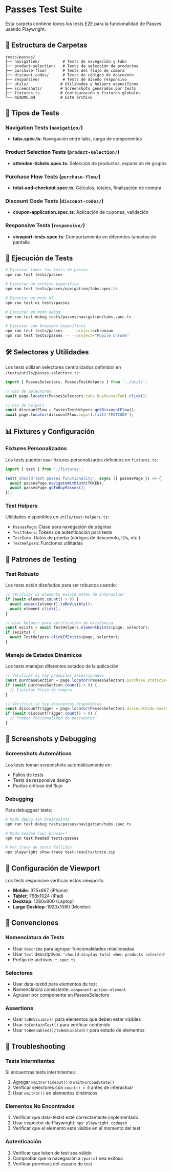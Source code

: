 # Passes Test Suite

Esta carpeta contiene todos los tests E2E para la funcionalidad de Passes usando Playwright.

## 📁 Estructura de Carpetas

```
tests/passes/
├── navigation/          # Tests de navegación y tabs
├── product-selection/   # Tests de selección de productos
├── purchase-flow/       # Tests del flujo de compra
├── discount-codes/      # Tests de códigos de descuento
├── responsive/          # Tests de diseño responsivo
├── utils/              # Utilidades y helpers específicos
├── screenshots/        # Screenshots generados por tests
├── fixtures.ts         # Configuración y fixtures globales
└── README.md           # Este archivo
```

## 🧪 Tipos de Tests

### Navigation Tests (`navigation/`)
- **tabs.spec.ts**: Navegación entre tabs, carga de componentes

### Product Selection Tests (`product-selection/`)
- **attendee-tickets.spec.ts**: Selección de productos, expansión de grupos

### Purchase Flow Tests (`purchase-flow/`)
- **total-and-checkout.spec.ts**: Cálculos, totales, finalización de compra

### Discount Code Tests (`discount-codes/`)
- **coupon-application.spec.ts**: Aplicación de cupones, validación

### Responsive Tests (`responsive/`)
- **viewport-tests.spec.ts**: Comportamiento en diferentes tamaños de pantalla

## 🚀 Ejecución de Tests

```bash
# Ejecutar todos los tests de passes
npm run test tests/passes

# Ejecutar un archivo específico
npm run test tests/passes/navigation/tabs.spec.ts

# Ejecutar en modo UI
npm run test:ui tests/passes

# Ejecutar en modo debug
npm run test:debug tests/passes/navigation/tabs.spec.ts

# Ejecutar con browsers específicos
npm run test tests/passes -- --project=chromium
npm run test tests/passes -- --project="Mobile Chrome"
```

## 🛠️ Selectores y Utilidades

Los tests utilizan selectores centralizados definidos en `/tests/utils/passes-selectors.ts`:

```typescript
import { PassesSelectors, PassesTestHelpers } from '../utils';

// Uso de selectores
await page.locator(PassesSelectors.tabs.buyPassesTab).click();

// Uso de helpers
const discountFlow = PassesTestHelpers.getDiscountFlow();
await page.locator(discountFlow.input).fill('TESTCODE');
```

## 📊 Fixtures y Configuración

### Fixtures Personalizados
Los tests pueden usar fixtures personalizados definidos en `fixtures.ts`:

```typescript
import { test } from './fixtures';

test('should test passes functionality', async ({ passesPage }) => {
  await passesPage.navigateWithAuth(TOKEN);
  await passesPage.goToBuyPasses();
});
```

### Test Helpers
Utilidades disponibles en `utils/test-helpers.ts`:

- `PassesPage`: Clase para navegación de páginas
- `TestTokens`: Tokens de autenticación para tests  
- `TestData`: Datos de prueba (códigos de descuento, IDs, etc.)
- `TestHelpers`: Funciones utilitarias

## 🎯 Patrones de Testing

### Test Robusto
Los tests están diseñados para ser robustos usando:

```typescript
// Verificar si elemento existe antes de interactuar
if (await element.count() > 0) {
  await expect(element).toBeVisible();
  await element.click();
}

// Usar helpers para verificación de existencia
const exists = await TestHelpers.elementExists(page, selector);
if (exists) {
  await TestHelpers.clickIfExists(page, selector);
}
```

### Manejo de Estados Dinámicos
Los tests manejan diferentes estados de la aplicación:

```typescript
// Verificar si hay productos seleccionados
const purchaseSection = page.locator(PassesSelectors.purchase.staticSection);
if (await purchaseSection.count() > 0) {
  // Ejecutar flujo de compra
}

// Verificar si hay descuentos disponibles
const discountTrigger = page.locator(PassesSelectors.discountCode.haveCouponTrigger);
if (await discountTrigger.count() > 0) {
  // Probar funcionalidad de descuentos
}
```

## 📸 Screenshots y Debugging

### Screenshots Automáticos
Los tests toman screenshots automáticamente en:
- Fallos de tests
- Tests de responsive design
- Puntos críticos del flujo

### Debugging
Para debuggear tests:

```bash
# Modo debug con breakpoints
npm run test:debug tests/passes/navigation/tabs.spec.ts

# Modo headed (ver browser)
npm run test:headed tests/passes

# Ver trace de tests fallidos
npx playwright show-trace test-results/trace.zip
```

## 🔧 Configuración de Viewport

Los tests responsive verifican estos viewports:

- **Mobile**: 375x667 (iPhone)
- **Tablet**: 768x1024 (iPad)  
- **Desktop**: 1280x800 (Laptop)
- **Large Desktop**: 1920x1080 (Monitor)

## 📝 Convenciones

### Nomenclatura de Tests
- Usar `describe` para agrupar funcionalidades relacionadas
- Usar `test` descriptivos: `'should display total when products selected'`
- Prefijo de archivos: `*.spec.ts`

### Selectores
- Usar data-testid para elementos de test
- Nomenclatura consistente: `component-action-element`
- Agrupar por componente en PassesSelectors

### Assertions
- Usar `toBeVisible()` para elementos que deben estar visibles
- Usar `toContainText()` para verificar contenido
- Usar `toBeEnabled()/toBeDisabled()` para estado de elementos

## 🐛 Troubleshooting

### Tests Intermitentes
Si encuentras tests intermitentes:

1. Agregar `waitForTimeout()` o `waitForLoadState()`
2. Verificar selectores con `count() > 0` antes de interactuar
3. Usar `waitFor()` en elementos dinámicos

### Elementos No Encontrados
1. Verificar que data-testid esté correctamente implementado
2. Usar inspector de Playwright: `npx playwright codegen`
3. Verificar que el elemento esté visible en el momento del test

### Autenticación
1. Verificar que token de test sea válido
2. Comprobar que la navegación a `/portal` sea exitosa
3. Verificar permisos del usuario de test

